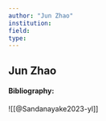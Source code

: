 ```yaml
---
author: "Jun Zhao"
institution:
field:
type:
---
```


## Jun Zhao
#### Bibliography:

![[@Sandanayake2023-yl]]